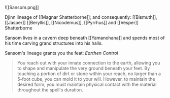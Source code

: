 ![[Sansom.png]]

Djinn lineage of [[Magnar Shatterborne]]; and consequently: [[Bismuth]], [[Jasper]] [[Beryllis]], [[Nicodemus]], [[Pyrrhus]] and [[Vesper]] Shatterborne

Sansom lives in a cavern deep beneath [[Yamanohana]] and spends most of his time carving grand structures into his halls.

Sansom's lineage grants you the feat: *Earthen Control*
>You reach out with your innate connection to the earth, allowing you to shape and manipulate the very ground beneath your feet. By touching a portion of dirt or stone within your reach, no larger than a 5-foot cube, you can mold it to your will. However, to maintain the desired form, you must maintain physical contact with the material throughout the spell's duration.

